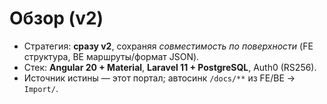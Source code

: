 # Обзор (v2)

- Стратегия: **сразу v2**, сохраняя *совместимость по поверхности* (FE структура, BE маршруты/формат JSON).
- Стек: **Angular 20 + Material**, **Laravel 11 + PostgreSQL**, Auth0 (RS256).
- Источник истины — этот портал; автосинк `/docs/**` из FE/BE → `Import/`.
